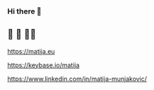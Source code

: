 ### Hi there 👋

## 🏃 🚴 👨‍💻

https://matija.eu

https://keybase.io/matija

https://www.linkedin.com/in/matija-munjakovic/

